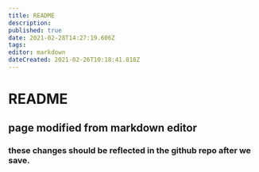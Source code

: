 ```yaml
---
title: README
description: 
published: true
date: 2021-02-28T14:27:19.606Z
tags: 
editor: markdown
dateCreated: 2021-02-26T10:18:41.818Z
---
```


# README

## page modified from markdown editor
### these changes should be reflected in the github repo after we save.
